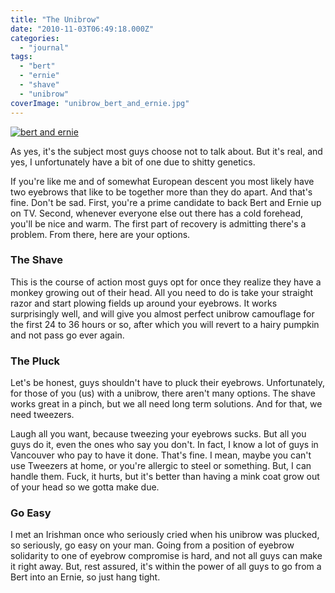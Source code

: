 ```yaml
---
title: "The Unibrow"
date: "2010-11-03T06:49:18.000Z"
categories: 
  - "journal"
tags: 
  - "bert"
  - "ernie"
  - "shave"
  - "unibrow"
coverImage: "unibrow_bert_and_ernie.jpg"
---
```


[![](images/unibrow_bert_and_ernie-300x225.jpg "bert and ernie")](http://www.migratorynerd.com/wordpress/wp-content/uploads/2010/11/unibrow_bert_and_ernie.jpg)

As yes, it's the subject most guys choose not to talk about. But it's real, and yes, I unfortunately have a bit of one due to shitty genetics.

If you're like me and of somewhat European descent you most likely have two eyebrows that like to be together more than they do apart. And that's fine. Don't be sad. First, you're a prime candidate to back Bert and Ernie up on TV. Second, whenever everyone else out there has a cold forehead, you'll be nice and warm. The first part of recovery is admitting there's a problem. From there, here are your options.

### The Shave

This is the course of action most guys opt for once they realize they have a monkey growing out of their head. All you need to do is take your straight razor and start plowing fields up around your eyebrows. It works surprisingly well, and will give you almost perfect unibrow camouflage for the first 24 to 36 hours or so, after which you will revert to a hairy pumpkin and not pass go ever again.

### The Pluck

Let's be honest, guys shouldn't have to pluck their eyebrows. Unfortunately, for those of you (us) with a unibrow, there aren't many options. The shave works great in a pinch, but we all need long term solutions. And for that, we need tweezers.

Laugh all you want, because tweezing your eyebrows sucks. But all you guys do it, even the ones who say you don't. In fact, I know a lot of guys in Vancouver who pay to have it done. That's fine. I mean, maybe you can't use Tweezers at home, or you're allergic to steel or something. But, I can handle them. Fuck, it hurts, but it's better than having a mink coat grow out of your head so we gotta make due.

### Go Easy

I met an Irishman once who seriously cried when his unibrow was plucked, so seriously, go easy on your man. Going from a position of eyebrow solidarity to one of eyebrow compromise is hard, and not all guys can make it right away. But, rest assured, it's within the power of all guys to go from a Bert into an Ernie, so just hang tight.
